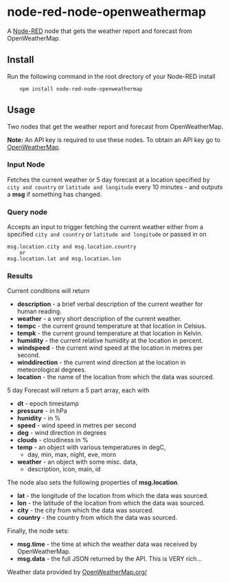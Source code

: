 node-red-node-openweathermap
============================

A <a href="http://nodered.org" target="_new">Node-RED</a> node that gets the
weather report and forecast from OpenWeatherMap.

Install
-------

Run the following command in the root directory of your Node-RED install

        npm install node-red-node-openweathermap

Usage
-----

Two nodes that get the weather report and forecast from OpenWeatherMap.

**Note:** An API key is required to use these nodes. To obtain an API key
go to <a href="http://openweathermap.org/appid" target="_new">OpenWeatherMap</a>.


### Input Node

Fetches the current weather or 5 day forecast at a location specified by `city and country` or
`latitude and longitude` every 10 minutes - and outputs a **msg** if something has changed.

### Query node

Accepts an input to trigger fetching the current weather either
from a specified `city and country` or `latitude and longitude` or passed in on

    msg.location.city and msg.location.country
        or
    msg.location.lat and msg.location.lon

### Results

Current conditions will return

  - **description** - a brief verbal description of the current weather for human reading.
  - **weather** - a very short description of the current weather.
  - **tempc** - the current ground temperature at that location in Celsius.
  - **tempk** - the current ground temperature at that location in Kelvin.
  - **humidity** - the current relative humidity at the location in percent.
  - **windspeed** - the current wind speed at the location in metres per second.
  - **winddirection** - the current wind direction at the location in meteorological degrees.
  - **location** - the name of the location from which the data was sourced.

5 day Forecast will return a 5 part array, each with

 - **dt** - epoch timestamp
 - **pressure** - in hPa
 - **hunidity** - in %
 - **speed** - wind speed in metres per second
 - **deg** - wind direction in degrees
 - **clouds** - cloudiness in %
 - **temp** - an object with various temperatures in degC,
   - day, min, max, night, eve, morn
 - **weather** - an object with some misc. data,
   - description, icon, main, id



The node also sets the following properties of **msg.location**.

  - **lat** - the longitude of the location from which the data was sourced.
  - **lon** - the latitude of the location from which the data was sourced.
  - **city** - the city from which the data was sourced.
  - **country** - the country from which the data was sourced.

Finally, the node sets:

  - **msg.time** - the time at which the weather data was received by OpenWeatherMap.
  - **msg.data** - the full JSON returned by the API. This is VERY rich...

Weather data provided by <a href="http://openweathermap.org/" target="_blank">OpenWeatherMap.org/</a>
